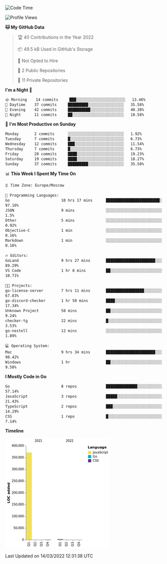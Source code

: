 <!--START_SECTION:waka-->
![Code Time](http://img.shields.io/badge/Code%20Time-211%20hrs%202%20mins-blue)

![Profile Views](http://img.shields.io/badge/Profile%20Views-0-blue)

**🐱 My GitHub Data** 

> 🏆 40 Contributions in the Year 2022
 > 
> 📦 49.5 kB Used in GitHub's Storage 
 > 
> 🚫 Not Opted to Hire
 > 
> 📜 2 Public Repositories 
 > 
> 🔑 11 Private Repositories  
 > 
**I'm a Night 🦉** 

```text
🌞 Morning    14 commits     ███░░░░░░░░░░░░░░░░░░░░░░   13.46% 
🌆 Daytime    37 commits     █████████░░░░░░░░░░░░░░░░   35.58% 
🌃 Evening    42 commits     ██████████░░░░░░░░░░░░░░░   40.38% 
🌙 Night      11 commits     ██░░░░░░░░░░░░░░░░░░░░░░░   10.58%

```
📅 **I'm Most Productive on Sunday** 

```text
Monday       2 commits      ░░░░░░░░░░░░░░░░░░░░░░░░░   1.92% 
Tuesday      7 commits      █░░░░░░░░░░░░░░░░░░░░░░░░   6.73% 
Wednesday    12 commits     ███░░░░░░░░░░░░░░░░░░░░░░   11.54% 
Thursday     7 commits      █░░░░░░░░░░░░░░░░░░░░░░░░   6.73% 
Friday       20 commits     ████░░░░░░░░░░░░░░░░░░░░░   19.23% 
Saturday     19 commits     ████░░░░░░░░░░░░░░░░░░░░░   18.27% 
Sunday       37 commits     █████████░░░░░░░░░░░░░░░░   35.58%

```


📊 **This Week I Spent My Time On** 

```text
⌚︎ Time Zone: Europe/Moscow

💬 Programming Languages: 
Go                       10 hrs 17 mins      ████████████████████████░   97.16% 
JSON                     9 mins              ░░░░░░░░░░░░░░░░░░░░░░░░░   1.5% 
Other                    5 mins              ░░░░░░░░░░░░░░░░░░░░░░░░░   0.92% 
Objective-C              1 min               ░░░░░░░░░░░░░░░░░░░░░░░░░   0.16% 
Markdown                 1 min               ░░░░░░░░░░░░░░░░░░░░░░░░░   0.16%

🔥 Editors: 
GoLand                   9 hrs 27 mins       ██████████████████████░░░   89.29% 
VS Code                  1 hr 8 mins         ██░░░░░░░░░░░░░░░░░░░░░░░   10.71%

🐱‍💻 Projects: 
go-license-server        7 hrs 11 mins       █████████████████░░░░░░░░   67.83% 
go-discord-checker       1 hr 50 mins        ████░░░░░░░░░░░░░░░░░░░░░   17.34% 
Unknown Project          58 mins             ██░░░░░░░░░░░░░░░░░░░░░░░   9.24% 
checker-tg               22 mins             █░░░░░░░░░░░░░░░░░░░░░░░░   3.53% 
go-nestell               12 mins             ░░░░░░░░░░░░░░░░░░░░░░░░░   1.89%

💻 Operating System: 
Mac                      9 hrs 34 mins       ██████████████████████░░░   90.42% 
Windows                  1 hr                ██░░░░░░░░░░░░░░░░░░░░░░░   9.58%

```

**I Mostly Code in Go** 

```text
Go                       8 repos             ██████████████░░░░░░░░░░░   57.14% 
JavaScript               3 repos             █████░░░░░░░░░░░░░░░░░░░░   21.43% 
TypeScript               2 repos             ███░░░░░░░░░░░░░░░░░░░░░░   14.29% 
CSS                      1 repo              █░░░░░░░░░░░░░░░░░░░░░░░░   7.14%

```


**Timeline**

![Chart not found](https://raw.githubusercontent.com/jeezft/jeezft/main/charts/bar_graph.png) 


 Last Updated on 14/03/2022 12:31:38 UTC
<!--END_SECTION:waka-->
